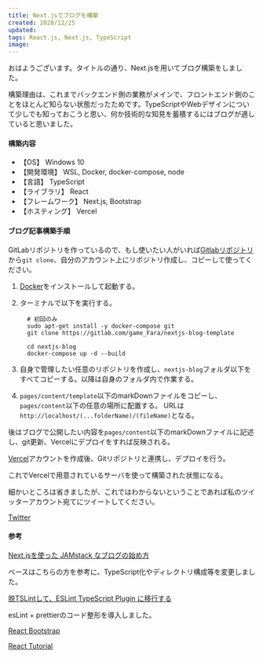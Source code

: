 ```yaml
---
title: Next.jsでブログを構築
created: 2020/12/25
updated: 
tags: React.js, Next.js, TypeScript
image: 
---
```


おはようございます。タイトルの通り、Next.jsを用いてブログ構築をしました。

構築理由は、これまでバックエンド側の業務がメインで、フロントエンド側のことをほとんど知らない状態だったためです。TypeScriptやWebデザインについて少しでも知っておこうと思い、何か技術的な知見を蓄積するにはブログが適していると思いました。

#### 構築内容

* 【OS】 Windows 10
* 【開発環境】 WSL, Docker, docker-compose, node
* 【言語】 TypeScript
* 【ライブラリ】 React
* 【フレームワーク】 Next.js, Bootstrap
* 【ホスティング】 Vercel

#### ブログ記事構築手順
GitLabリポジトリを作っているので、もし使いたい人がいれば[Gitlabリポジトリ](https://gitlab.com/game_Fara/nextjs-blog-template)から`git clone`、自分のアカウント上にリポジトリ作成し、コピーして使ってください。

1. [Docker](https://www.docker.com/products/docker-desktop)をインストールして起動する。
1. ターミナルで以下を実行する。
    ```shell
      # 初回のみ
      sudo apt-get install -y docker-compose git
      git clone https://gitlab.com/game_Fara/nextjs-blog-template
    ```
    ```shell
      cd nextjs-blog
      docker-compose up -d --build
    ```

1. 自身で管理したい任意のリポジトリを作成し、`nextjs-blog`フォルダ以下をすべてコピーする。以降は自身のフォルダ内で作業する。
1. `pages/content/template`以下のmarkDownファイルをコピーし、`pages/content`以下の任意の場所に配置する。
URLは`http://localhost/(...folderName)/(fileName)`となる。

後はブログで公開したい内容を`pages/content`以下のmarkDownファイルに記述し、git更新、Vercelにデプロイをすれば反映される。

[Vercel](https://vercel.com/login)アカウントを作成後、Gitリポジトリと連携し、デプロイを行う。

これでVercelで用意されているサーバを使って構築された状態になる。

細かいところは省きましたが、これではわからないということであれば私のツイッターアカウント宛てにツイートしてください。

[Twitter](https://twitter.com/game_Fara)

#### 参考

[Next.jsを使った JAMstack なブログの始め方](https://gotohayato.com/content/517/)

ベースはこちらの方を参考に、TypeScript化やディレクトリ構成等を変更しました。

[脱TSLintして、ESLint TypeScript Plugin に移行する](https://qiita.com/suzuki_sh/items/fe9b60c4f9e1dbc5d903)

esLint + prettierのコード整形を導入しました。

[React Bootstrap](https://react-bootstrap.github.io/)

[React Tutorial](https://ja.reactjs.org/tutorial/tutorial.html)
